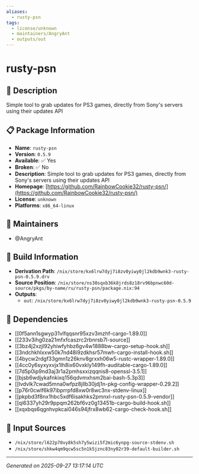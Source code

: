 ```yaml
---
aliases:
  - rusty-psn
tags:
  - license/unknown
  - maintainers/AngryAnt
  - outputs/out
---
```


# rusty-psn

## 📝 Description

Simple tool to grab updates for PS3 games, directly from Sony's servers using their updates API

## 📋 Package Information

- **Name**: `rusty-psn`
- **Version**: `0.5.9`
- **Available**: ✅ Yes
- **Broken**: ✅ No
- **Description**: Simple tool to grab updates for PS3 games, directly from Sony's servers using their updates API
- **Homepage**: [https://github.com/RainbowCookie32/rusty-psn/](https://github.com/RainbowCookie32/rusty-psn/)
- **License**: `unknown`
- **Platforms**: `x86_64-linux`
## 👥 Maintainers

- @AngryAnt


## 🔧 Build Information

- **Derivation Path**: `/nix/store/kx6lrw7dyj7i8zv0yiwy0jl2kdb9wnk3-rusty-psn-0.5.9.drv`
- **Source Position**: `/nix/store/ns30sqxb36k8jrds8z18rv96bpnwc60d-source/pkgs/by-name/ru/rusty-psn/package.nix:94`
- **Outputs**:
  - `out`:  `/nix/store/kx6lrw7dyj7i8zv0yiwy0jl2kdb9wnk3-rusty-psn-0.5.9`

## 🔗 Dependencies

- [[0f5ann1sgwyp31vlfqqsnr95xzv3mzhf-cargo-1.89.0]]
- [[233v3ihg0za21mfxfcaszrc2rbnrsb7l-source]]
- [[3bz4j2xzjl92yhiwfyhbz6gv4w1888bw-cargo-setup-hook.sh]]
- [[3ndchkhlxxw50k7nd48i9zdkhsr57mwh-cargo-install-hook.sh]]
- [[4bycw2rdgf33gmn1z26knv8grxxh06w5-rustc-wrapper-1.89.0]]
- [[4cc0y6syxyxvjx1lh8ix60vxkly149fh-auditable-cargo-1.89.0]]
- [[7d5p0ip9nd3aj3r1a2pmhsxxizqqnis8-openssl-3.5.1]]
- [[bjsb6wdjykafnkixq156qdvmxhsm2bai-bash-5.3p3]]
- [[lvdvlk7cwad5mna0wfpz8jllb30jdj1n-pkg-config-wrapper-0.29.2]]
- [[p76r0cwlf6k97ibprrpfd8xw0r8wc3nx-stdenv-linux]]
- [[pkpbd3f8nx1hbc5xdf6isakhks2pmnxl-rusty-psn-0.5.9-vendor]]
- [[qi6337yh29r9ppqm262bf6vz0g13451b-cargo-build-hook.sh]]
- [[xqxbqs6qgnhvpkcai046s94jfrx8wb62-cargo-check-hook.sh]]

## 📁 Input Sources

- `/nix/store/l622p70vy8k5sh7y5wizi5f2mic6ynpg-source-stdenv.sh`
- `/nix/store/shkw4qm9qcw5sc5n1k5jznc83ny02r39-default-builder.sh`

---
*Generated on 2025-09-27 13:17:14 UTC*
